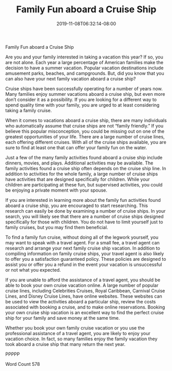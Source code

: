 ﻿---
title: "Family Fun aboard a Cruise Ship"
date: 2019-11-08T06:32:14-08:00
description: "Cruise Ships Tips for Web Success"
featured_image: "/images/Cruise Ships.jpg"
tags: ["Cruise Ships"]
---

Family Fun aboard a Cruise Ship

Are you and your family interested in taking a vacation this year?  If so, you are not alone.  Each year a large percentage of American families make the decision to have a summer vacation.  Popular vacation destinations include amusement parks, beaches, and campgrounds.  But, did you know that you can also have your next family vacation aboard a cruise ship?

Cruise ships have been successfully operating for a number of years now.  Many families enjoy summer vacations aboard a cruise ship, but even more don’t consider it as a possibility.  If you are looking for a different way to spend quality time with your family, you are urged to at least considering taking a family cruise.  

When it comes to vacations aboard a cruise ship, there are many individuals who automatically assume that cruise ships are not “family friendly.”  If you believe this popular misconception, you could be missing out on one of the greatest opportunities of your life.  There are a large number of cruise lines, each offering different cruises. With all of the cruise ships available, you are sure to find at least one that can offer your family fun on the water.  

Just a few of the many family activities found aboard a cruise ship include dinners, movies, and plays.  Additional activities may be available.  The family activities found a cruise ship often depends on the cruise ship line.  In addition to activities for the whole family, a large number of cruise ships have activities that are designed specifically for children.  While your children are participating at these fun, but supervised activities, you could be enjoying a private moment with your spouse.

If you are interested in learning more about the family fun activities found aboard a cruise ship, you are encouraged to start researching.  This research can easily be done by examining a number of cruise ships.  In your search, you will likely see that there are a number of cruise ships designed specifically for those with children.  You do not have to limit yourself just to family cruises, but you may find them beneficial.   

To find a family fun cruise, without doing all of the legwork yourself, you may want to speak with a travel agent.  For a small fee, a travel agent can research and arrange your next family cruise ship vacation.  In addition to compiling information on family cruise ships, your travel agent is also likely to offer you a satisfaction guaranteed policy.  These policies are designed to assist you or offer you a refund in the event your vacation is unsuccessful or not what you expected.  

If you are unable to afford the assistance of a travel agent, you should be able to book your own cruise vacation online.  A large number of popular cruise lines, including Celebrities Cruises, Royal Caribbean, Carnival Cruise Lines, and Disney Cruise Lines, have online websites.  These websites can be used to view the activities aboard a particular ship, review the costs associated with booking a cruise, and to make online reservations.  Booking your own cruise ship vacation is an excellent way to find the perfect cruise ship for your family and save money at the same time.  

Whether you book your own family cruise vacation or you use the professional assistance of a travel agent, you are likely to enjoy your vacation choice.  In fact, so many families enjoy the family vacation they took aboard a cruise ship that many return the next year.

PPPPP

Word Count 578

